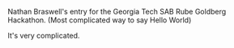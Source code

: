 Nathan Braswell's entry for the Georgia Tech SAB Rube Goldberg Hackathon. (Most 
complicated way to say Hello World)

It's very complicated.
